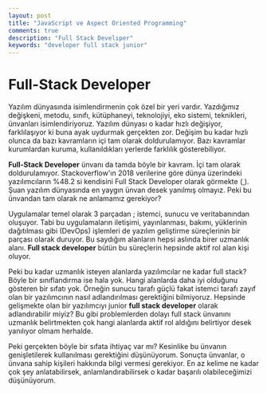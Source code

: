 ```yaml
---
layout: post
title: "JavaScript ve Aspect Oriented Programming"
comments: true
description: "Full Stack Develıper"
keywords: "developer full stack junior"
---
```

# Full-Stack Developer

Yazılım dünyasında isimlendirmenin çok özel bir yeri vardır. Yazdığımız değişkeni, metodu, sınıfı, kütüphaneyi, teknolojiyi, eko sistemi, teknikleri, ünvanları isimlendiriyoruz. Yazılım dünyası o kadar hızlı değişiyor, farklılaşıyor ki buna ayak uydurmak gerçekten zor. Değişim bu kadar hızlı olunca da bazı kavramların içi tam olarak doldurulamıyor. Bazı kavramlar kurumlardan kuruma, kullanıldıkları yerlerde farklılık gösterebiliyor. 

**Full-Stack Developer** ünvanı da tamda böyle bir kavram. İçi tam olarak doldurulamıyor.  Stackoverflow'ın 2018 verilerine göre dünya üzerindeki yazılımcıların  %48.2 si kendisini Full Stack Developer olarak görmekte ([
](https://insights.stackoverflow.com/survey/2018/#developer-profile)).  Şuan yazılım dünyasında en yaygın ünvan desek yanılmış olmayız. Peki bu ünvandan tam olarak ne anlamamız gerekiyor? 

Uygulamalar temel olarak 3 parçadan ; istemci, sunucu ve veritabanından oluşuyor. Tabi bu uygulamaların iletişimi, yayınlanması, bakımı, yüklerinin dağıtılması gibi (DevOps) işlemleri de yazılım geliştirme süreçlerinin bir parçası olarak duruyor. Bu saydığım alanların hepsi aslında birer uzmanlık alanı. **Full stack developer** bütün bu süreçlerin hepsinde aktif rol alan kişi oluyor. 

Peki bu kadar uzmanlık isteyen alanlarda yazılımcılar ne kadar full stack? Böyle bir sınıflandırma ise hala yok. Hangi alanlarda daha iyi olduğunu gösteren bir sıfatı yok. Örneğin sunucu tarafı güçlü fakat istemci tarafı zayıf olan bir yazılımcının nasıl adlandırılması gerektiğini bilmiyoruz. Hepsinde gelişmekte olan bir yazılımcıyı junior **full stack developer** olarak adlandırabilir miyiz? Bu gibi problemlerden dolayı full stack ünvanını uzmanlık belirtmekten çok hangi alanlarda aktif rol aldığını belirtiyor desek yanılıyor olmam herhalde. 

Peki gerçekten böyle bir sıfata ihtiyaç var mı? Kesinlike bu ünvanın genişletilerek kullanılması gerektiğini düşünüyorum. Sonuçta ünvanlar, o ünvana sahip kişileri hakkında bilgi vermesi gerekiyor. En az kelime ne kadar çok şey anlatabilirsek, anlamlandırabilirsek o kadar başarılı olabileceğimizi düşünüyorum. 





